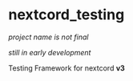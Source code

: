 # nextcord_testing

*project name is not final*

*still in early development*

Testing Framework for nextcord **v3**


